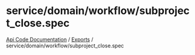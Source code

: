 # service/domain/workflow/subproject\_close.spec
[Api Code Documentation](../README.md) / [Exports](../modules.md) / service/domain/workflow/subproject\_close.spec
